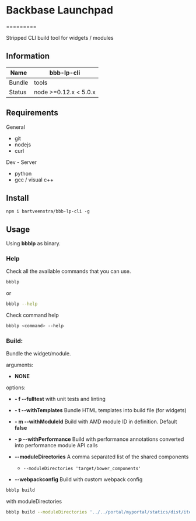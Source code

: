 # Backbase Launchpad
=========

Stripped CLI build tool for widgets / modules

## Information

| Name       |  bbb-lp-cli |
|------------|---|
| Bundle     | tools |
| Status     | node >=0.12.x < 5.0.x |


## Requirements

General

- git
- nodejs
- curl

Dev - Server

- python
- gcc / visual c++


## Install

```
npm i bartveenstra/bbb-lp-cli -g
```

## Usage

Using **bbblp** as binary.


### Help

Check all the available commands that you can use.

```bash
bbblp
```

or

```bash
bbblp --help
```

Check command help

```bash
bbblp <command> --help
```


### Build:
Bundle the widget/module.

arguments:

- **NONE**


options:

- **- f --fulltest** with unit tests and linting
- **- t --withTemplates** Bundle HTML templates into build file (for widgets)
- **- m --withModuleId** Build with AMD module ID in definition. Default **false**

- **- p --withPerformance** Build with performance annotations converted into performance module API calls
- **--moduleDirectories** A comma separated list of the shared components
    + `--moduleDirectories 'target/bower_components'`
- **--webpackconfig** Build with custom webpack config

```bash
bbblp build
```

with moduleDirectories

```bash
bbblp build --moduleDirectories '../../portal/myportal/statics/dist/itemRoot/static/features/[BBHOST]','target/bower_components'
```


